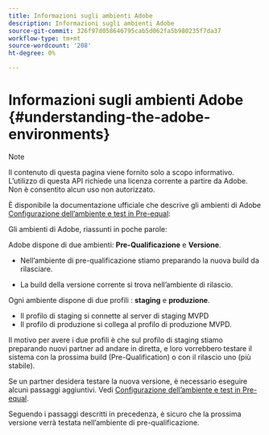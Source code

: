 ```yaml
---
title: Informazioni sugli ambienti Adobe
description: Informazioni sugli ambienti Adobe
source-git-commit: 326f97d058646795cab5d062fa5b980235f7da37
workflow-type: tm+mt
source-wordcount: '208'
ht-degree: 0%

---
```


# Informazioni sugli ambienti Adobe {#understanding-the-adobe-environments}

>[!NOTE]
>
>Il contenuto di questa pagina viene fornito solo a scopo informativo. L’utilizzo di questa API richiede una licenza corrente a partire da Adobe. Non è consentito alcun uso non autorizzato.

È disponibile la documentazione ufficiale che descrive gli ambienti di Adobe [Configurazione dell’ambiente e test in Pre-equal](/help/authentication/setting-up-your-environment-and-testing-in-prequal.md):

Gli ambienti di Adobe, riassunti in poche parole:

Adobe dispone di due ambienti: **Pre-Qualificazione** e **Versione**.

* Nell’ambiente di pre-qualificazione stiamo preparando la nuova build da rilasciare.

* La build della versione corrente si trova nell’ambiente di rilascio.

Ogni ambiente dispone di due profili : **staging** e **produzione**.

* Il profilo di staging si connette al server di staging MVPD
* Il profilo di produzione si collega al profilo di produzione MVPD.

Il motivo per avere i due profili è che sul profilo di staging stiamo preparando nuovi partner ad andare in diretta, e loro vorrebbero testare il sistema con la prossima build (Pre-Qualification) o con il rilascio uno (più stabile).

Se un partner desidera testare la nuova versione, è necessario eseguire alcuni passaggi aggiuntivi. Vedi [Configurazione dell’ambiente e test in Pre-equal](/help/authentication/setting-up-your-environment-and-testing-in-prequal.md).

Seguendo i passaggi descritti in precedenza, è sicuro che la prossima versione verrà testata nell’ambiente di pre-qualificazione.
